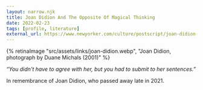 ```yaml
---
layout: narrow.njk
title: Joan Didion And The Opposite Of Magical Thinking
date: 2022-02-23
tags: [profile, literature]
external_url: https://www.newyorker.com/culture/postscript/joan-didion-and-the-opposite-of-magical-thinking?ref=daniel.pizza
---
```

{% retinaImage "src/assets/links/joan-didion.webp", "Joan Didion, photograph by Duane Michals (2001)" %}

_“You didn't have to agree with her, but you had to submit to her sentences.”_ 

In remembrance of Joan Didion, who passed away late in 2021.


